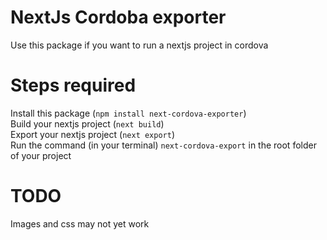 # NextJs Cordoba exporter
Use this package if you want to run a nextjs project in cordova  


# Steps required  
Install this package (`npm install next-cordova-exporter`)  
Build your nextjs project (`next build`)   
Export your nextjs project (`next export`)  
Run the command (in your terminal) `next-cordova-export` in the root folder of your project


# TODO  
Images and css may not yet work  



